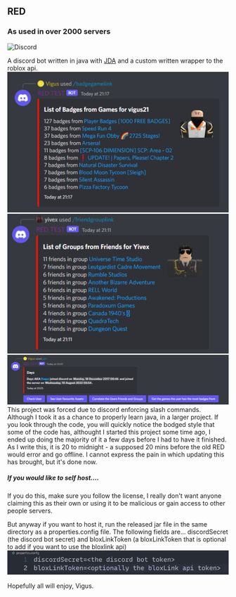 ## RED
### As used in over 2000 servers
![Discord](https://img.shields.io/discord/950081089278451773?style=social)

A discord bot written in java with [JDA](https://github.com/DV8FromTheWorld/JDA) and a custom written wrapper to the roblox api.
![Badge Game Link](/Screenshots/badgeGameLink.png)
![Friends Group Link](/Screenshots/friendsGroupLink.png)
![Get Command](/Screenshots/getCommand.png)
This project was forced due to discord enforcing slash commands. Although I took it as a chance to properly learn java, in a larger project. If you look through the code, you will quickly notice the bodged style that some of the code has, althought I started this project some time ago, I ended up doing the majority of it a few days before I had to have it finished. As I write this, it is 20 to midnight - a supposed 20 mins before the old RED would error and go offline. I cannot express the pain in which updating this has brought, but it's done now. 

##### If you would like to self host....
If you do this, make sure you follow the license, I really don't want anyone claiming this as their own or using it to be malicious or gain access to other people servers.

But anyway if you want to host it, run the released jar file in the same directory as a properties.config file.
The following fields are...
discordSecret (the discord bot secret) and bloxLinkToken (a bloxLinkToken that is optional to add if you want to use the bloxlink api)
![Example Config](/Screenshots/configeg.png)

Hopefully all will enjoy,
Vigus.
